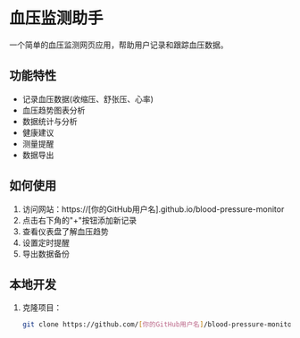 # 血压监测助手

一个简单的血压监测网页应用，帮助用户记录和跟踪血压数据。

## 功能特性

- 记录血压数据(收缩压、舒张压、心率)
- 血压趋势图表分析
- 数据统计与分析
- 健康建议
- 测量提醒
- 数据导出

## 如何使用

1. 访问网站：https://[你的GitHub用户名].github.io/blood-pressure-monitor
2. 点击右下角的"+"按钮添加新记录
3. 查看仪表盘了解血压趋势
4. 设置定时提醒
5. 导出数据备份

## 本地开发

1. 克隆项目：
   ```bash
   git clone https://github.com/[你的GitHub用户名]/blood-pressure-monitor.git
